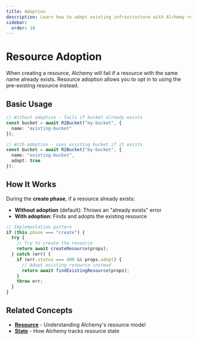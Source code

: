 ```yaml
---
title: Adoption
description: Learn how to adopt existing infrastructure with Alchemy resources instead of failing when resources already exist.
sidebar:
  order: 10
---
```


# Resource Adoption

When creating a resource, Alchemy will fail if a resource with the same name already exists. Resource adoption allows you to opt in to using the pre-existing resource instead.

## Basic Usage

```typescript
// Without adoption - fails if bucket already exists
const bucket = await R2Bucket("my-bucket", {
  name: "existing-bucket"
});

// With adoption - uses existing bucket if it exists
const bucket = await R2Bucket("my-bucket", {
  name: "existing-bucket",
  adopt: true
});
```

## How It Works

During the **create phase**, if a resource already exists:

- **Without adoption** (default): Throws an "already exists" error
- **With adoption**: Finds and adopts the existing resource

```typescript
// Implementation pattern
if (this.phase === "create") {
  try {
    // Try to create the resource
    return await createResource(props);
  } catch (err) {
    if (err.status === 409 && props.adopt) {
      // Adopt existing resource instead
      return await findExistingResource(props);
    }
    throw err;
  }
}
```

## Related Concepts

- **[Resource](./resource.md)** - Understanding Alchemy's resource model
- **[State](./state.md)** - How Alchemy tracks resource state
